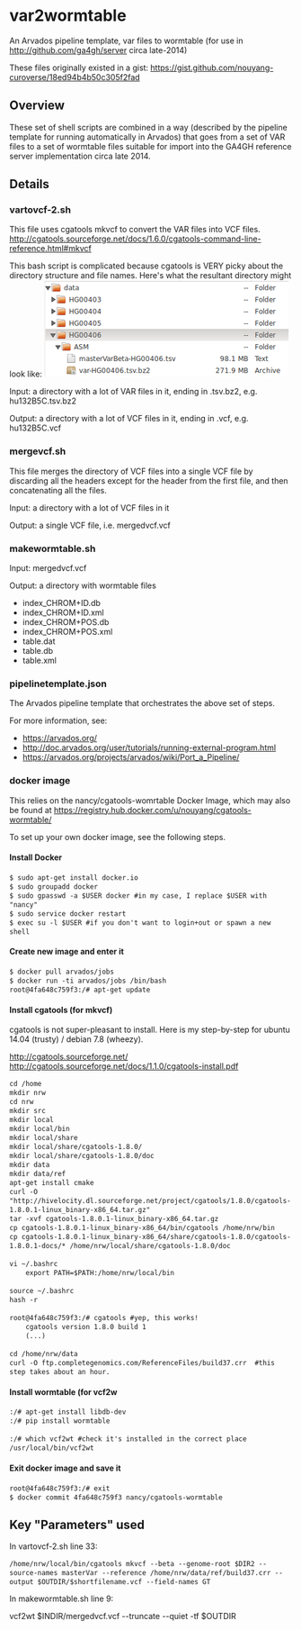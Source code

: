 # var2wormtable
An Arvados pipeline template, var files to wormtable (for use in http://github.com/ga4gh/server circa late-2014) 

These files originally existed in a gist: https://gist.github.com/nouyang-curoverse/18ed94b4b50c305f2fad

## Overview

These set of shell scripts are combined in a way (described by the pipeline template for running automatically in Arvados) that goes from a set of VAR files to a set of wormtable files suitable for import into the GA4GH reference server implementation circa late 2014. 

## Details

###  vartovcf-2.sh

This file uses cgatools mkvcf to convert the VAR files into VCF files.
http://cgatools.sourceforge.net/docs/1.6.0/cgatools-command-line-reference.html#mkvcf

This bash script is complicated because cgatools is VERY picky about the directory structure and file names. Here's what the resultant directory might look like:
![screenshot of directory set up for cgatools mkvcf](/cgatools-mkvcf.png?raw=true "screenshot of directory set up for cgatools mkvcf")


Input: a directory with a lot of VAR files in it, ending in .tsv.bz2, e.g. hu132B5C.tsv.bz2

Output: a directory with a lot of VCF files in it, ending in .vcf, e.g. hu132B5C.vcf

### mergevcf.sh

This file merges the directory of VCF files into a single VCF file by discarding all the headers except for the header from the first file, and then concatenating all the files.

Input: a directory with a lot of VCF files in it

Output: a single VCF file, i.e. mergedvcf.vcf

### makewormtable.sh

Input: mergedvcf.vcf

Output: a directory with wormtable files

* index_CHROM+ID.db
* index_CHROM+ID.xml
* index_CHROM+POS.db
* index_CHROM+POS.xml
* table.dat
* table.db
* table.xml


### pipelinetemplate.json

The Arvados pipeline template that orchestrates the above set of steps.

For more information, see:

* https://arvados.org/
* http://doc.arvados.org/user/tutorials/running-external-program.html
* https://arvados.org/projects/arvados/wiki/Port_a_Pipeline/

### docker image

This relies on the nancy/cgatools-womrtable Docker Image, which may also be found at
https://registry.hub.docker.com/u/nouyang/cgatools-wormtable/

To set up your own docker image, see the following steps.

#### Install Docker

	$ sudo apt-get install docker.io
	$ sudo groupadd docker
	$ sudo gpasswd -a $USER docker #in my case, I replace $USER with "nancy"
	$ sudo service docker restart
	$ exec su -l $USER #if you don't want to login+out or spawn a new shell

#### Create new image and enter it

	$ docker pull arvados/jobs
	$ docker run -ti arvados/jobs /bin/bash
	root@4fa648c759f3:/# apt-get update

#### Install cgatools (for mkvcf)

cgatools is not super-pleasant to install. Here is my step-by-step for ubuntu 14.04 (trusty) / debian 7.8 (wheezy).

http://cgatools.sourceforge.net/
http://cgatools.sourceforge.net/docs/1.1.0/cgatools-install.pdf

	cd /home
	mkdir nrw
	cd nrw
	mkdir src
	mkdir local
	mkdir local/bin
	mkdir local/share
	mkdir local/share/cgatools-1.8.0/
	mkdir local/share/cgatools-1.8.0/doc
	mkdir data
	mkdir data/ref
	apt-get install cmake
	curl -O "http://hivelocity.dl.sourceforge.net/project/cgatools/1.8.0/cgatools-1.8.0.1-linux_binary-x86_64.tar.gz"
	tar -xvf cgatools-1.8.0.1-linux_binary-x86_64.tar.gz
	cp cgatools-1.8.0.1-linux_binary-x86_64/bin/cgatools /home/nrw/bin
	cp cgatools-1.8.0.1-linux_binary-x86_64/share/cgatools-1.8.0/cgatools-1.8.0.1-docs/* /home/nrw/local/share/cgatools-1.8.0/doc

	vi ~/.bashrc
		export PATH=$PATH:/home/nrw/local/bin

	source ~/.bashrc
	hash -r

	root@4fa648c759f3:/# cgatools #yep, this works! 
		cgatools version 1.8.0 build 1
		(...)

	cd /home/nrw/data
	curl -O ftp.completegenomics.com/ReferenceFiles/build37.crr  #this step takes about an hour.

#### Install wormtable (for vcf2w

	:/# apt-get install libdb-dev
	:/# pip install wormtable

	:/# which vcf2wt #check it's installed in the correct place
	/usr/local/bin/vcf2wt


#### Exit docker image and save it

	root@4fa648c759f3:/# exit
	$ docker commit 4fa648c759f3 nancy/cgatools-wormtable

## Key "Parameters" used

In vartovcf-2.sh line 33:

    /home/nrw/local/bin/cgatools mkvcf --beta --genome-root $DIR2 --source-names masterVar --reference /home/nrw/data/ref/build37.crr --output $OUTDIR/$shortfilename.vcf --field-names GT

In makewormtable.sh line 9:

vcf2wt $INDIR/mergedvcf.vcf --truncate --quiet -tf $OUTDIR


